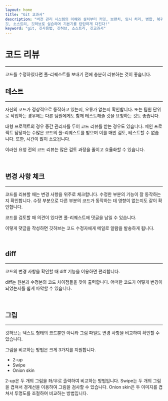 ```yaml
---
layout: home
title: "Git 교과서"
description: "버전 관리 시스템의 이해와 설치부터 커밋, 브랜치, 임시 처리, 병합, 복귀, 서브모듈, 태그까지
깃, 소스트리, 깃허브로 실습하며 기본기를 탄탄하게 다진다!"
keyword: "git, 깃사용법, 깃허브, 소스트리, 깃교과서"
---
```

# 코드 리뷰
<hr>
코드를 수정하였다면 풀-리퀘스트를 보내기 전에 충분히 리뷰하는 것이 좋습니다.

<br>

## 테스트
<hr>
자신의 코드가 정상적으로 동작하고 있는지, 오류가 없는지 확인합니다. 또는 팀원 단위로 작업하는 경우에는 다른 팀원에게도 함께 테스트해줄 것을 요청하는 것도 좋습니다.

대형 프로젝트의 경우 중간 관리자를 두어 코드 리뷰를 받는 경우도 있습니다. 메인 프로젝트 담당자는 수많은 코드의 풀-리퀘스트를 받으며 이를 매번 검토, 테스트할 수 없습니다. 또한, 시간이 많이 소요됩니다. 

이러한 요청 전의 코드 리뷰는 많은 검토 과정을 줄이고 효율화할 수 있습니다.

<br>

## 변경 사항 체크
<hr>
코드를 리뷰할 때는 변경 사항을 위주로 체크합니다. 수정한 부분의 기능이 잘 동작하는지 확인합니다. 수정 부분으로 다른 부분의 코드가 동작하는 데 영향이 없는지도 같이 확인합니다.

코드를 검토할 때 의견이 있다면 풀-리퀘스트에 댓글을 남일 수 있습니다.

이렇게 댓글을 작성하면 깃허브는 코드 수정자에게 메일로 알람을 발송하게 됩니다.

<br>

## diff
<hr>
코드의 변경 사항을 확인할 때 diff 기능을 이용하면 편리합니다.

diff는 원본과 수정본의 코드 차이점들을 찾아 출력합니다. 어떠한 코드가 어떻게 변경이 되었는지를 쉽게 파악할 수 있습니다.

<br>

## 그림
<hr>
깃허브는 텍스트 형태의 코드뿐만 아니라 그림 파일도 변경 사항을 비교하여 확인할 수 있습니다.

그림을 비교하는 방법은 크게 3가지를 지원합니다.
* 2-up
* Swipe
* Onion skin

2-up은 두 개의 그림을 좌/우로 출력하여 비교하는 방법입니다. Swipe는 두 개의 그림을 겹쳐서 경계선을 이용하여 그림을 검사할 수 있습니다. Onion skin은 두 이미지를 겹쳐서 투명도를 조절하여 비교하는 방법입니다.

<br><br>